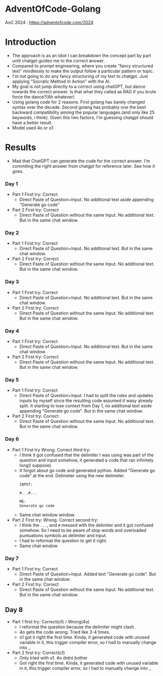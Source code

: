 # AdventOfCode-Golang
AoC 2024 : https://adventofcode.com/2024

# Introduction
- The approach is as an idiot I can breakdown the concept part by part until chatgpt guides me to the correct answer.
- Compared to prompt engineering, where you create "fancy structured text" mindlessly to make the output follow a particular pattern or topic.
- I'm not going to do any fancy structuring of my text to chatgpt. Just applying "Socratic Method In Action" with the AI.
- My goal is not jump directly to a correct using chatGPT, but dance towards the correct answer. Is that what they called as RAG if you brute force the dance?(Ah whatever)
- Using golang code for 2 reasons. First golang has barely changed syntax over the decade. Second golang has probably one the best backward compatibility among the popular languages.(and only like 25 keywords, i think). Given this two factors, I'm guessing chatgpt should have a better result.
- Model used 4o or o1

# Results
- Mad that ChatGPT can generate the code for the correct answer. I'm commiting the right answer from chatgpt for reference later. See how it goes.

### Day 1
- Part 1 First try: Correct
  - Direct Paste of Question+Input. No additional text aside appending "Generate go code" 
- Part 2 First try: Correct  
  - Direct Paste of Question without the same Input. No additional text. But in the same chat window.

### Day 2
- Part 1 First try: Correct  
  - Direct Paste of Question+Input. No additional text. But in the same chat window.
- Part 2 First try: Correct  
  - Direct Paste of Question without the same Input. No additional text. But in the same chat window.

### Day 3
- Part 1 First try: Correct  
  - Direct Paste of Question+Input. No additional text. But in the same chat window.
- Part 2 First try: Correct  
  - Direct Paste of Question without the same Input. No additional text. But in the same chat window.

### Day 4
- Part 1 First try: Correct  
  - Direct Paste of Question+Input. No additional text. But in the same chat window.
- Part 2 First try: Correct  
  - Direct Paste of Question without the same Input. No additional text. But in the same chat window.

### Day 5
- Part 1 First try: Correct  
  - Direct Paste of Question+Input. I had to split the rules and updates inputs by myself since the resulting code assumed it wasy already split. It starting to lose context from Day 1, no additional text aside appending "Generate go code". But in the same chat window.
- Part 2 First try: Correct  
  - Direct Paste of Question without the same Input. No additional text. But in the same chat window.

### Day 6
- Part 1 First try Wrong. Correct third try:
  - I think it got confused that the delimiter I was using was part of the question and input somehow, it generated a code that ran infinitely long(I suppose).
  - It forgot about go code and generated python. Added "Generate go code" at the end. Delimeter using the new delimeter.
    ```
    INPUT:
    
    #...#...
      
    ME:
    Generate go code
    ```
  - Same chat window
window.
- Part 2 First try: Wrong. Correct second try:
  - I think the `...`, and `#` messed with the delimiter and it got confused somehow. So I need to be aware of stop words and overloaded puntuations symbols as delimiter and input.
  - I had to reformat the question to get it right.
  - Same chat window

### Day 7
- Part 1 First try: Correct  
  - Direct Paste of Question+Input. Added text "Generate go code". But in the same chat window.
- Part 2 First try: Correct  
  - Direct Paste of Question without the same Input. No additional text. But in the same chat window.

## Day 8
- Part 1 first try: Correct(o1) / Wrong(4o)
  - I reformat the question because the delimiter might clash.
  - 4o gets the code wrong. Tried like 3-4 times.
  - o1 got it right the first time. Kinda, it generated code with unused variable in it, this trigger compiler error, so I had to manually change into _
- Part 2 first try: Correct(o1)
  - Only tried with o1. 4o didnt bother
  - Got right the first time. Kinda, it generated code with unused variable in it, this trigger compiler error, so I had to manually change into _
